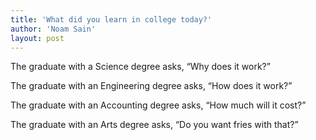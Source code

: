 ```yaml
---
title: 'What did you learn in college today?'
author: 'Noam Sain'
layout: post
---
```


The graduate with a Science degree asks, “Why does it work?”

The graduate with an Engineering degree asks, “How does it work?”

The graduate with an Accounting degree asks, “How much will it cost?”

The graduate with an Arts degree asks, “Do you want fries with that?”
